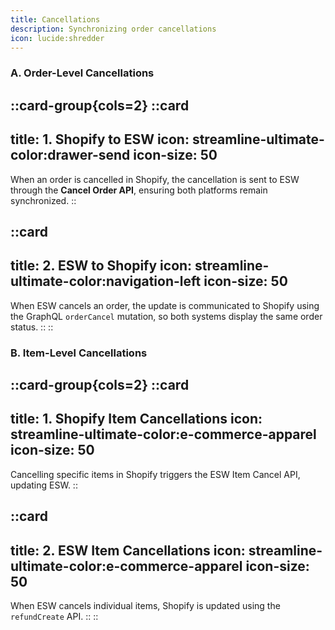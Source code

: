 ```yaml
---
title: Cancellations  
description: Synchronizing order cancellations  
icon: lucide:shredder
---
```


### A. Order-Level Cancellations


::card-group{cols=2}
  ::card
  ---
  title: 1. Shopify to ESW
  icon: streamline-ultimate-color:drawer-send
  icon-size: 50
  ---
  When an order is cancelled in Shopify, the cancellation is sent to ESW through the **Cancel Order API**, ensuring both platforms remain synchronized.
  ::

  ::card
  ---
  title: 2. ESW to Shopify
  icon: streamline-ultimate-color:navigation-left
  icon-size: 50
  ---
  When ESW cancels an order, the update is communicated to Shopify using the GraphQL `orderCancel` mutation, so both systems display the same order status.
  ::
::


### B. Item-Level Cancellations


::card-group{cols=2}
  ::card
  ---
  title: 1. Shopify Item Cancellations
  icon: streamline-ultimate-color:e-commerce-apparel
  icon-size: 50
  ---
  Cancelling specific items in Shopify triggers the ESW Item Cancel API, updating ESW.
  ::

  ::card
  ---
  title: 2. ESW Item Cancellations
  icon: streamline-ultimate-color:e-commerce-apparel
  icon-size: 50
  ---
  When ESW cancels individual items, Shopify is updated using the `refundCreate` API.
  ::
::